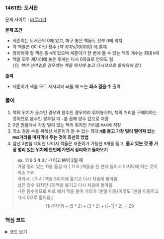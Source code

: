 ### 1461번: 도서관

문제 사이트 : [바로가기](https://www.acmicpc.net/problem/1461)

**문제 조건**
- 세준이는 도서관의 0에 있고, 마구 놓은 책들도 전부 0에 위치
- 각 책들은 0이 아닌 정수 _(책 위치≤|10000|)_ 에 존재
- 정리해야 할 책은 총 `N`개 있으며 세준이가 한 번에 들 수 있는 책의 개수는 최대 `M`개
- 책을 모두 제자리에 놓은 후에는 다시 0좌표로 안와도 됨    
_(단, 책이 남아있을 경우에는 책을 위치에 놓고 다시 0으로 돌아와야 함.)_ 

**출력**  
- 세준이가 책을 모두 제자리에 놔둘 때 드는 **최소 걸음 수** 출력

### 풀이
1. 책의 위치가 음수인 경우와 양수인 경우끼리 묶어놓으며, 책의 거리를 구해야하는 것이므로 음수인 경우일 때 `-`를 곱해 양수 값으로 저장
2. 0인 원점에서 가장 멀리 있는 책의 위치인 거리를 `MAX`에 저장
3. 최소 걸음 수를 위해선 세준이가 들 수 있는 최대 **`M`를 들고 가장 멀리 떨어져 있는 `MAX`거리를 마지막에 두는 것이 최선의 방법**
4. 앞선 3번을 제외한 나머지 책들은 새준이가 가능한 `M`개를 들고, **들고 있는 것 중 가장 멀리 있는 위치에 한번에 가면서 정리하고 돌아오기**
> **ex. 11 6 5 4 3 / -1 이고 M이 2일 때**  
> 가장 멀리 있는 11을 옮길 때 { 11 6 }책들을 한 번에 들어서 마지막에 하는 것이 최소 거리  
> 따라서, { 5 4 }책을 5위치에 옮기고 다시 처음에 돌아옴.  
> 남은 양수 위치인 {3}책을 옮기고 다시 처음에 돌아옴.  
> -1은 음수이므로 따로 해서 책을 들어 거리가 1만큼 이동(이것도 1만큼 이동하고 다시 0으로 돌아옴.)  
> $$11(마지막) + (5 * 2) + (3 * 2) + (|-1| * 2) = 29$$  

### 핵심 코드

<details>
<summary>코드 보기</summary>

```cpp
void input() {
    cin >> n >> m;
    for(int i = 0; i < n; i++) {
        int tmp;
        cin >> tmp;
        if(tmp > 0) {
            posi_v.push_back(tmp);
        }
        else {
            nega_v.push_back(-tmp);
        }
        MAX = max(MAX, abs(tmp));
    }
    sort(posi_v.begin(), posi_v.end());
    sort(nega_v.begin(), nega_v.end());
}
```
- 양수 위치는 `posi_v`에 추가, 음수 위치는 `nega_v`에 추가  
_(거리는 항상 양수이므로 음수 위치일 때 -를 곱함)_
- 가장 멀리 있는 위치를 찾기 위해 `max()` 활용
- 각각 양수 위치, 음수 위치들에 **오름차순**(작은 값-> 큰 값)으로 정렬
```cpp
void solve() {
    for(int i = posi_v.size() - 1; i >= 0; i-=m) {
        ans += posi_v[i] * 2;
    }
    for(int i = nega_v.size() - 1; i >= 0 ; i-=m) {
        ans += nega_v[i] * 2;
    }
    ans -= MAX;
    cout << ans << endl;
}
```
- `vector`의 마지막 인덱스인 `size()-1`위치 값에 `ans`에 * 2한 값을 더하기
- 들 수 있는 최대 권 수가 `m`이므로 `m`만큼 인덱스에서 빼기  
_(해당 거리만큼 움직이면서 `m`개의 책을 다 꽂고, 다시 원점 0으로 돌아오므로 곱하기 2를 함)_
- 각각 양수 위치와 음수 위치들을 계산하며 `ans`에 더하기
- 마지막 거리를 정리할 때는 다시 0으로 안돌아와도 되므로 `ans`에 최대 거리인 `MAX` 빼기  
_(`ans`에 더할 때 최대 거리일 때도 갔다가 온 것으로 한 것이므로 `MAX`값 빼기)_
- 최종적으로 최소 거리인 `ans` 출력
</details>